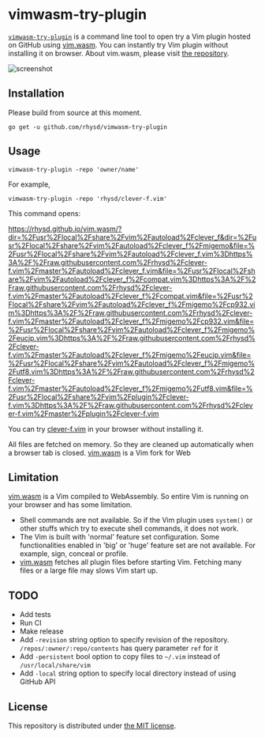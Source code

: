 vimwasm-try-plugin
==================

[`vimwasm-try-plugin`][repo] is a command line tool to open try a Vim plugin hosted on GitHub using
[vim.wasm][]. You can instantly try Vim plugin without installing it on browser. About vim.wasm,
please visit [the repository][proj].

![screenshot](https://github.com/rhysd/ss/blob/master/vimwasm-try-plugin/main.gif?raw=true)

## Installation

Please build from source at this moment.

```
go get -u github.com/rhysd/vimwasm-try-plugin
```

## Usage

```
vimwasm-try-plugin -repo 'owner/name'
```

For example,

```
vimwasm-try-plugin -repo 'rhysd/clever-f.vim'
```


This command opens:

https://rhysd.github.io/vim.wasm/?dir=%2Fusr%2Flocal%2Fshare%2Fvim%2Fautoload%2Fclever_f&dir=%2Fusr%2Flocal%2Fshare%2Fvim%2Fautoload%2Fclever_f%2Fmigemo&file=%2Fusr%2Flocal%2Fshare%2Fvim%2Fautoload%2Fclever_f.vim%3Dhttps%3A%2F%2Fraw.githubusercontent.com%2Frhysd%2Fclever-f.vim%2Fmaster%2Fautoload%2Fclever_f.vim&file=%2Fusr%2Flocal%2Fshare%2Fvim%2Fautoload%2Fclever_f%2Fcompat.vim%3Dhttps%3A%2F%2Fraw.githubusercontent.com%2Frhysd%2Fclever-f.vim%2Fmaster%2Fautoload%2Fclever_f%2Fcompat.vim&file=%2Fusr%2Flocal%2Fshare%2Fvim%2Fautoload%2Fclever_f%2Fmigemo%2Fcp932.vim%3Dhttps%3A%2F%2Fraw.githubusercontent.com%2Frhysd%2Fclever-f.vim%2Fmaster%2Fautoload%2Fclever_f%2Fmigemo%2Fcp932.vim&file=%2Fusr%2Flocal%2Fshare%2Fvim%2Fautoload%2Fclever_f%2Fmigemo%2Feucjp.vim%3Dhttps%3A%2F%2Fraw.githubusercontent.com%2Frhysd%2Fclever-f.vim%2Fmaster%2Fautoload%2Fclever_f%2Fmigemo%2Feucjp.vim&file=%2Fusr%2Flocal%2Fshare%2Fvim%2Fautoload%2Fclever_f%2Fmigemo%2Futf8.vim%3Dhttps%3A%2F%2Fraw.githubusercontent.com%2Frhysd%2Fclever-f.vim%2Fmaster%2Fautoload%2Fclever_f%2Fmigemo%2Futf8.vim&file=%2Fusr%2Flocal%2Fshare%2Fvim%2Fplugin%2Fclever-f.vim%3Dhttps%3A%2F%2Fraw.githubusercontent.com%2Frhysd%2Fclever-f.vim%2Fmaster%2Fplugin%2Fclever-f.vim

You can try [clever-f.vim](https://github.com/rhysd/clever-f.vim) in your browser without installing it.

All files are fetched on memory. So they are cleaned up automatically when a browser tab is closed.
[vim.wasm][proj] is a Vim fork for Web

## Limitation

[vim.wasm][proj] is a Vim compiled to WebAssembly. So entire Vim is running on your browser and has some limitation.

- Shell commands are not available. So if the Vim plugin uses `system()` or other stuffs which try
  to execute shell commands, it does not work.
- The Vim is built with 'normal' feature set configuration. Some functionalities enabled in 'big' or 'huge' feature set
  are not available. For example, sign, conceal or profile.
- [vim.wasm][] fetches all plugin files before starting Vim. Fetching many files or a large file may slows Vim start up.

## TODO

- Add tests
- Run CI
- Make release
- Add `-revision` string option to specify revision of the repository. `/repos/:owner/:repo/contents` has query parameter `ref` for it
- Add `-persistent` bool option to copy files to `~/.vim` instead of `/usr/local/share/vim`
- Add `-local` string option to specify local directory instead of using GitHub API

## License

This repository is distributed under [the MIT license](./LICENSE.txt).

[repo]: https://github.com/rhysd/vimwasm-try-plugin
[vim.wasm]: https://rhysd.github.io/vim.wasm
[proj]: https://github.com/rhysd/vim.wasm
